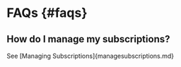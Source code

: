 
# FAQs {#faqs}

## How do I manage my subscriptions? 

See [Managing Subscriptions]{managesubscriptions.md}

